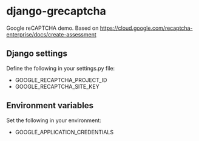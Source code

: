 # django-grecaptcha
Google reCAPTCHA demo.
Based on https://cloud.google.com/recaptcha-enterprise/docs/create-assessment

Django settings
---------------
Define the following in your settings.py file:
- GOOGLE_RECAPTCHA_PROJECT_ID
- GOOGLE_RECAPTCHA_SITE_KEY

Environment variables
---------------------
Set the following in your environment:
- GOOGLE_APPLICATION_CREDENTIALS
